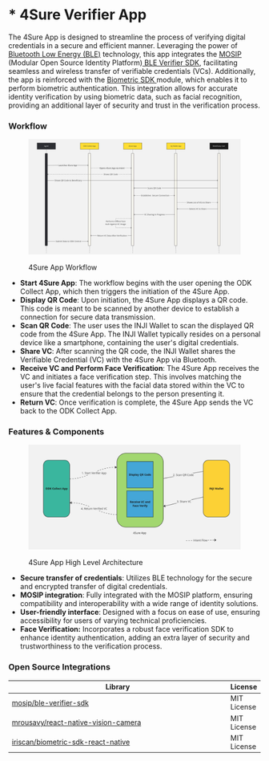# \*️ 4Sure Verifier App

The 4Sure App is designed to streamline the process of verifying digital credentials in a secure and efficient manner. Leveraging the power of [Bluetooth Low Energy (BLE)](https://en.wikipedia.org/wiki/Bluetooth\_Low\_Energy) technology, this app integrates the [MOSIP](https://mosip.io/#1) (Modular Open Source Identity Platform)[ BLE Verifier SDK](https://docs.mosip.io/inji/integration-guide/ble-verifier), facilitating seamless and wireless transfer of verifiable credentials (VCs). Additionally, the app is reinforced with the [Biometric SDK ](https://github.com/biometric-technologies/biometric-sdk-react-native)module, which enables it to perform biometric authentication. This integration allows for accurate identity verification by using biometric data, such as facial recognition, providing an additional layer of security and trust in the verification process.

### Workflow

<figure><img src=".gitbook/assets/4sure-work-flow.jpg" alt=""><figcaption><p>4Sure App Workflow</p></figcaption></figure>

* **Start 4Sure App**: The workflow begins with the user opening the ODK Collect App, which then triggers the initiation of the 4Sure App.
* **Display QR Code**: Upon initiation, the 4Sure App displays a QR code. This code is meant to be scanned by another device to establish a connection for secure data transmission.
* **Scan QR Code**: The user uses the INJI Wallet to scan the displayed QR code from the 4Sure App. The INJI Wallet typically resides on a personal device like a smartphone, containing the user's digital credentials.
* **Share VC**: After scanning the QR code, the INJI Wallet shares the Verifiable Credential (VC) with the 4Sure App via Bluetooth.
* **Receive VC and Perform Face Verification**: The 4Sure App receives the VC and initiates a face verification step. This involves matching the user's live facial features with the facial data stored within the VC to ensure that the credential belongs to the person presenting it.
* **Return VC**: Once verification is complete, the 4Sure App sends the VC back to the ODK Collect App.

### Features & Components

<figure><img src=".gitbook/assets/verifier-high-level.jpg" alt=""><figcaption><p>4Sure App High Level Architecture</p></figcaption></figure>

* **Secure transfer of credentials**: Utilizes BLE technology for the secure and encrypted transfer of digital credentials.
* **MOSIP integration**: Fully integrated with the MOSIP platform, ensuring compatibility and interoperability with a wide range of identity solutions.
* **User-friendly interface**: Designed with a focus on ease of use, ensuring accessibility for users of varying technical proficiencies.
* **Face Verification:** Incorporates a robust face verification SDK to enhance identity authentication, adding an extra layer of security and trustworthiness to the verification process.

### Open Source Integrations

<table><thead><tr><th width="444">Library</th><th>License</th></tr></thead><tbody><tr><td><a href="https://github.com/mosip/ble-verifier-sdk">mosip/ble-verifier-sdk</a></td><td>MIT License</td></tr><tr><td><a href="https://github.com/mrousavy/react-native-vision-camera">mrousavy/react-native-vision-camera</a></td><td>MIT License</td></tr><tr><td><a href="https://github.com/biometric-technologies/biometric-sdk-react-native">iriscan/biometric-sdk-react-native</a></td><td>MIT License</td></tr></tbody></table>



